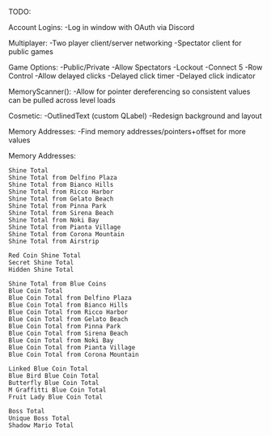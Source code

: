 TODO:

Account Logins:
	-Log in window with OAuth via Discord

Multiplayer:
	-Two player client/server networking
	-Spectator client for public games

Game Options:
	-Public/Private
	-Allow Spectators
	-Lockout
	-Connect 5
	-Row Control
	-Allow delayed clicks
	-Delayed click timer
	-Delayed click indicator
	
MemoryScanner():
	-Allow for pointer dereferencing so consistent values can be pulled across level loads

Cosmetic:
	-OutlinedText (custom QLabel)
	-Redesign background and layout

Memory Addresses:
	-Find memory addresses/pointers+offset for more values
	
Memory Addresses:
	
	Shine Total
	Shine Total from Delfino Plaza
	Shine Total from Bianco Hills
	Shine Total from Ricco Harbor
	Shine Total from Gelato Beach
	Shine Total from Pinna Park
	Shine Total from Sirena Beach
	Shine Total from Noki Bay
	Shine Total from Pianta Village
	Shine Total from Corona Mountain
	Shine Total from Airstrip
	
	Red Coin Shine Total
	Secret Shine Total
	Hidden Shine Total

	Shine Total from Blue Coins
	Blue Coin Total
	Blue Coin Total from Delfino Plaza
	Blue Coin Total from Bianco Hills
	Blue Coin Total from Ricco Harbor
	Blue Coin Total from Gelato Beach
	Blue Coin Total from Pinna Park
	Blue Coin Total from Sirena Beach
	Blue Coin Total from Noki Bay
	Blue Coin Total from Pianta Village
	Blue Coin Total from Corona Mountain	
	
	Linked Blue Coin Total
	Blue Bird Blue Coin Total
	Butterfly Blue Coin Total
	M Graffitti Blue Coin Total
	Fruit Lady Blue Coin Total

	Boss Total
	Unique Boss Total
	Shadow Mario Total